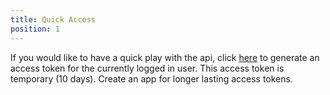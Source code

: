 ```yaml
---
title: Quick Access
position: 1
---
```


If you would like to have a quick play with the api, click [here](https://herokuapps.memair.com/generate_own_access_token) to generate an access token for the currently logged in user. This access token is temporary (10 days). Create an app for longer lasting access tokens.
